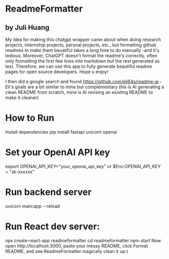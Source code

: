 # ReadmeFormatter

## by Juli Huang

My idea for making this chatgpt wrapper came about when doing research projects, internship projects, persnal projects, etc., but formatting github readmes to make them beuatiful takes a long time to do manually -and it's tedious. Moreover, ChatGPT doesn't format the readme's correctly, often only formatting the first few lines into markdown but the rest generated as text. Therefore, we can use this app to fully generate beautiful readme pages for open source developers. Hope u enjoy!

I then did a google search and found https://github.com/eli64s/readme-ai - Eli's goals are a bit similar to mine but complementary (his is AI generating a clean README from scratch, mine is AI revising an existing README to make it cleaner)
# How to Run

Install dependencies
pip install fastapi uvicorn openai

# Set your OpenAI API key

export OPENAI_API_KEY="your_openai_api_key"
or $Env:OPENAI_API_KEY = "sk-xxxxxx"

# Run backend server
uvicorn main:app --reload

# Run React dev server:
npx create-react-app readmeformatter
cd readmeformatter
npm start
Now open http://localhost:3000, paste your messy README, click Format README, and see ReadmeFormatter magically clean it up:)

